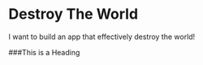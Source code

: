 # Destroy The World
I want to build an app that effectively destroy the world!

###This is a Heading
